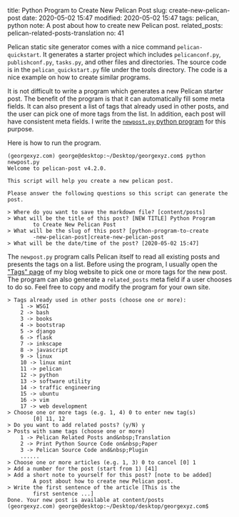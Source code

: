 title: Python Program to Create New Pelican Post
slug: create-new-pelican-post
date: 2020-05-02 15:47
modified: 2020-05-02 15:47
tags: pelican, python
note: A post about how to create new Pelican post.
related_posts: pelican-related-posts-translation
no: 41

Pelican static site generator comes with a nice command `pelican-quickstart`. It 
generates a starter project which includes `pelicanconf.py`, `publishconf.py`, 
`tasks.py`, and other files and directories.  The source code is in the 
`pelican_quickstart.py` file under the tools directory. The code is a nice 
example on how to create similar programs. 

It is not difficult to write a program which generates a new Pelican starter
post. The benefit of the program is that it can automatically fill some meta fields. 
It can also present a list of tags that already used in other posts, and the user 
can pick one of more tags from the list. In addition, each post will have 
consistent meta fields. I write the 
[`newpost.py` python program](https://github.com/georgexyz19/georgexyz.com/blob/master/newpost.py) 
for this purpose.  

Here is how to run the program. 

```
(georgexyz.com) george@desktop:~/Desktop/georgexyz.com$ python newpost.py 
Welcome to pelican-post v4.2.0.

This script will help you create a new pelican post.

Please answer the following questions so this script can generate the post.
    
> Where do you want to save the markdown file? [content/posts] 
> What will be the title of this post? [NEW TITLE] Python Program 
        to Create New Pelican Post
> What will be the slug of this post? [python-program-to-create
        -new-pelican-post]create-new-pelican-post
> What will be the date/time of the post? [2020-05-02 15:47] 
```

The `newpost.py` program calls Pelican itself to read all existing posts and 
presents the tags on a list.  Before using the program, I usually open the 
["Tags" page](https://georgexyz.com/tags.html) of my blog website to pick one 
or more tags for the new post. The program can also generate a `related_posts` 
meta field if a user chooses to do so.  Feel free to copy and modify the program 
for your own site.

```
> Tags already used in other posts (choose one or more): 
    1 -> WSGI
    2 -> bash
    3 -> books
    4 -> bootstrap
    5 -> django
    6 -> flask
    7 -> inkscape
    8 -> javascript
    9 -> linux
    10 -> linux mint
    11 -> pelican
    12 -> python
    13 -> software utility
    14 -> traffic engineering
    15 -> ubuntu
    16 -> vim
    17 -> web development
> Choose one or more tags (e.g. 1, 4) 0 to enter new tag(s) 
        [0] 11, 12
> Do you want to add related posts? (y/N) y
> Posts with same tags (choose one or more) 
    1 -> Pelican Related Posts and&nbsp;Translation
    2 -> Print Python Source Code on&nbsp;Paper
    3 -> Pelican Source Code and&nbsp;Plugin
    ......
> Choose one or more articles (e.g. 1, 3) 0 to cancel [0] 1
> Add a number for the post (start from 1) [41] 
> Add a short note to yourself for this post? [note to be added] 
        A post about how to create new Pelican post.
> Write the first sentence of the article [This is the 
        first sentence ...] 
Done. Your new post is available at content/posts
(georgexyz.com) george@desktop:~/Desktop/desktop/georgexyz.com$ 
```
